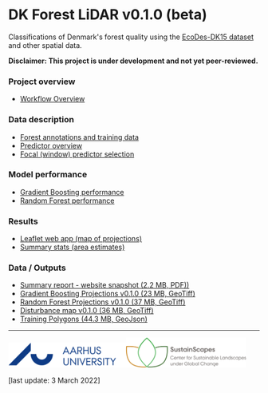 # DK Forest LiDAR v0.1.0 (beta)
Classifications of Denmark's forest quality using the [EcoDes-DK15 dataset](https://github.com/jakobjassmann/ecodes-dk-lidar) and other spatial data.

**Disclaimer: This project is under development and not yet peer-reviewed.**

### Project overview

- [Workflow Overview](workflow.html)

### Data description

- [Forest annotations and training data](training_annotations.html)
- [Predictor overview](data_overview.html)
- [Focal (window) predictor selection](focal_var_selection.html)

### Model performance

- [Gradient Boosting performance](gbm_models_performance.html)
- [Random Forest performance](ranger_models_performance.html)

### Results

- [Leaflet web app (map of projections)](data_vis.html)
- [Summary stats (area estimates)](summary_stats.html)

### Data / Outputs

- [Summary report - website snapshot (2.2 MB, PDF))](Assmann_et_al-DK_Forest_Quality_Report_v0.1.0.pdf)
- [Gradient Boosting Projections v0.1.0 (23 MB, GeoTiff)](https://dkforestlidar2022.s3.eu-central-1.amazonaws.com/forest_quality_gbm_biowide_cog_epsg3857_v0.1.0.tif)
- [Random Forest Projections v0.1.0 (37 MB, GeoTiff)](https://dkforestlidar2022.s3.eu-central-1.amazonaws.com/forest_quality_ranger_biowide_cog_epsg3857_v0.1.0.tif)
- [Disturbance map v0.1.0 (36 MB, GeoTiff)](https://dkforestlidar2022.s3.eu-central-1.amazonaws.com/disturbance_since_2015_cog_epsg3857_v0.1.0.tif)
- [Training Polygons (44.3 MB, GeoJson)](https://dkforestlidar2022.s3.eu-central-1.amazonaws.com/training_polygons.geojson)


---
<img src='au_logo.png' style='width: 250; height:50px;'><img src='sustainscapes_logo.png' style='width: 240; height:60px;'>

[last update: 3 March 2022]
